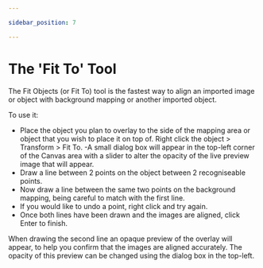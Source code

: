 ```yaml
---

sidebar_position: 7

---
```

# The 'Fit To' Tool

The Fit Objects (or Fit To) tool is the fastest way to align an imported image or object with background mapping or another imported object.

To use it:

- Place the object you plan to overlay to the side of the mapping area or object that you wish to place it on top of.
Right click the object > Transform > Fit To.
-A small dialog box will appear in the top-left corner of the Canvas area with a slider to alter the opacity of the live preview image that will appear.
- Draw a line between 2 points on the object between 2 recogniseable points.
- Now draw a line between the same two points on the background mapping, being careful to match with the first line.
- If you would like to undo a point, right click and try again.
- Once both lines have been drawn and the images are aligned, click Enter to finish.

When drawing the second line an opaque preview of the overlay will appear, to help you confirm that the images are aligned accurately. The opacity of this preview can be changed using the dialog box in the top-left.
